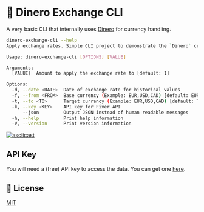 # 🦀 Dinero Exchange CLI

A very basic CLI that internally uses [Dinero](https://github.com/raed667/dinero) for currency handling.

```sh
dinero-exchange-cli --help
Apply exchange rates. Simple CLI project to demonstrate the `Dinero` crate capabilities.

Usage: dinero-exchange-cli [OPTIONS] [VALUE]

Arguments:
  [VALUE]  Amount to apply the exchange rate to [default: 1]

Options:
  -d, --date <DATE>  Date of exchange rate for historical values
  -f, --from <FROM>  Base currency (Example: EUR,USD,CAD) [default: EUR]
  -t, --to <TO>      Target currency (Example: EUR,USD,CAD) [default: TND]
  -k, --key <KEY>    API key for Fixer API
      --json         Output JSON instead of human readable messages
  -h, --help         Print help information
  -V, --version      Print version information
```

[![asciicast](https://asciinema.org/a/I0oIlxn557Pa2y1ZuzOYqmnwx.svg)](https://asciinema.org/a/I0oIlxn557Pa2y1ZuzOYqmnwx)

## API Key

You will need a (free) API key to access the data. You can get one [here](https://apilayer.com/marketplace/fixer-api).

## 📜 License

[MIT](LICENSE)
